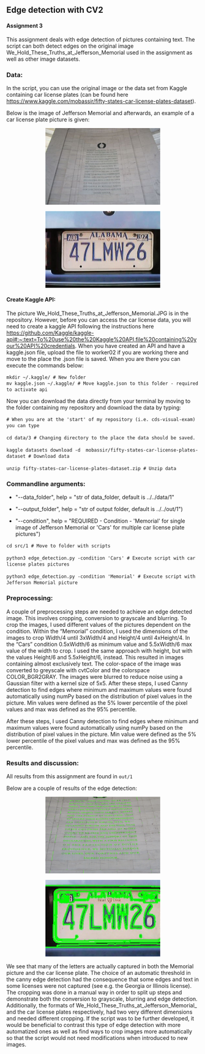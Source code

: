 ## Edge detection with CV2 

#### Assignment 3

This assignment deals with edge detection of pictures containing text. The script can both detect edges on the original image We_Hold_These_Truths_at_Jefferson_Memorial used in the assignment as well as other image datasets. 

### Data:
In the script, you can use the original image or the data set from Kaggle containing car license plates (can be found here https://www.kaggle.com/mobassir/fifty-states-car-license-plates-dataset).

Below is the image of Jefferson Memorial and afterwards, an example of a car license plate picture is given: 

<p align="center">
  <a href="https://github.com/marmor97/cds-visual-exam">
    <img src="../../examples/We_Hold_These_Truths_at_Jefferson_Memorial_IMG_4729.JPG" alt="jefferson" width="300" height="200">
  </a>

<p align="center">
  <a href="https://github.com/marmor97/cds-visual-exam">
    <img src="../../examples/Alabama.jpg" alt="alabama" width="300" height="200">
  </a>   


#### Create Kaggle API:
The picture We_Hold_These_Truths_at_Jefferson_Memorial.JPG is in the repository. However, before you can access the car license data, you will need to create a kaggle API following the instructions here https://github.com/Kaggle/kaggle-api#:~:text=To%20use%20the%20Kaggle%20API,file%20containing%20your%20API%20credentials. When you have created an API and have a kaggle.json file, upload the file to worker02 if you are working there and move to the place the .json file is saved. When you are there you can execute the commands below:

```
mkdir ~/.kaggle/ # New folder 
mv kaggle.json ~/.kaggle/ # Move kaggle.json to this folder - required to activate api
```

Now you can download the data directly from your terminal by moving to the folder containing my repository and download the data by typing:

```
# When you are at the 'start' of my repository (i.e. cds-visual-exam) you can type

cd data/3 # Changing directory to the place the data should be saved.

kaggle datasets download -d  mobassir/fifty-states-car-license-plates-dataset # Download data

unzip fifty-states-car-license-plates-dataset.zip # Unzip data
```

### Commandline arguments:

- "--data_folder", help = "str of data_folder, default is ../../data/1"

- "--output_folder", help = "str of output folder, default is ../../out/1") 

- "--condition", help = "REQUIRED - Condition - 'Memorial' for single image of Jefferson Memorial or 'Cars' for multiple car license plate pictures")

```
cd src/1 # Move to folder with scripts

python3 edge_detection.py -condition 'Cars' # Execute script with car license plates pictures

python3 edge_detection.py -condition 'Memorial' # Execute script with Jefferson Memorial picture

```

### Preprocessing: 
A couple of preprocessing steps are needed to achieve an edge detected image. This involves cropping, conversion to grayscale and blurring. To crop the images, I used different values of the pictures dependent on the condition. Within the “Memorial” condition, I used the dimensions of the images to crop Width/4 until 3xWidth/4 and Height/4 until 4xHeight/4. In the “Cars” condition 0.5xWidth/6 as minimum value and 5.5xWidth/6  max value of the width to crop. I used the same approach with height, but with the values Height/6 and 5.5xHeight/6, instead. This resulted in images containing almost exclusively text. The color-space of the image was converted to greyscale with cvtColor and the colorspace COLOR_BGR2GRAY. The images were blurred to reduce noise using a Gaussian filter with a kernel size of 5x5. After these steps, I used Canny detection to find edges where minimum and maximum values were found automatically using numPy based on the distribution of pixel values in the picture. Min values were defined as the 5% lower percentile of the pixel values and max was defined as the 95% percentile.

After these steps, I used Canny detection to find edges where minimum and maximum values were found automatically using numPy based on the distribution of pixel values in the picture. Min value were defined as the 5% lower percentile of the pixel values and max was defined as the 95% percentile. 

### Results and discussion:
All results from this assignment are found in ```out/1```

Below are a couple of results of the edge detection:

<p align="center">
  <a href="https://github.com/marmor97/cds-visual-exam">
    <img src="../../examples/We_Hold_These_Truths_at_Jefferson_Memorial_IMG_4729_letters.jpg" alt="jefferson" width="300" height="200">
  </a>

<p align="center">
  <a href="https://github.com/marmor97/cds-visual-exam">
    <img src="../../examples/Alabama_letters.jpg" alt="alabama" width="300" height="200">
  </a>


We see that many of the letters are actually captured in both the Memorial picture and the car license plate. The choice of an automatic threshold in the canny edge detection had the consequence that some edges and text in some licenses were not captured (see e.g. the Georgia or Illinois license). The cropping was done in a manual way in order to split up steps and demonstrate both the conversion to grayscale, blurring and edge detection. Additionally, the formats of We_Hold_These_Truths_at_Jefferson_Memorial_ and the car license plates respectively, had two very different dimensions and needed different cropping. If the script was to be further developed, it would be beneficial to contrast this type of edge detection with more automatized ones as well as find ways to crop images more automatically so that the script would not need modifications when introduced to new images.
